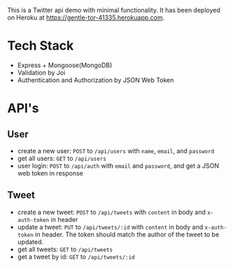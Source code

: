 This is a Twitter api demo with minimal functionality. It has been deployed on Heroku at https://gentle-tor-41335.herokuapp.com.
# Tech Stack
- Express + Mongoose(MongoDB)
- Validation by Joi
- Authentication and Authorization by JSON Web Token

# API's
## User
- create a new user: `POST` to `/api/users` with `name`, `email`, and `password`
- get all users: `GET` to `/api/users`
- user login: `POST` to `/api/auth` with `email` and `password`, and get a JSON web token in response
## Tweet
- create a new tweet: `POST` to `/api/tweets` with `content` in body and `x-auth-token` in header
- update a tweet: `PUT` to `/api/tweets/:id` with `content` in body and `x-auth-token` in header. The token should match the author of the tweet to be updated.
- get all tweets: `GET` to `/api/tweets` 
- get a tweet by id: `GET` to `/api/tweets/:id`
